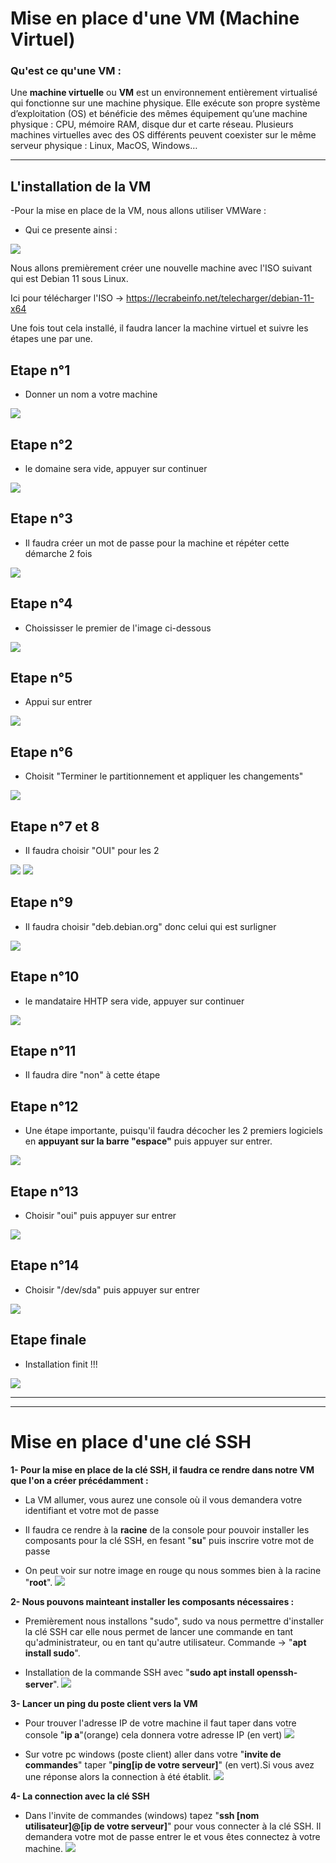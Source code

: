 
# **Mise en place d'une VM (Machine Virtuel)**


### **Qu'est ce qu'une VM :**

Une **machine virtuelle** ou **VM** est un environnement entièrement virtualisé qui fonctionne sur une machine physique. Elle exécute son propre système d’exploitation (OS) et bénéficie des mêmes équipement qu’une machine physique : CPU, mémoire RAM, disque dur et carte réseau. Plusieurs machines virtuelles avec des OS différents peuvent coexister sur le même serveur physique : Linux, MacOS, Windows…



---

## **L'installation de la VM**


-Pour la mise en place de la VM, nous allons utiliser VMWare :

- Qui ce presente ainsi :

![](Image/VMWare.PNG)

Nous allons premièrement créer une nouvelle machine avec l'ISO suivant qui est Debian 11 sous Linux.

Ici pour télécharger l'ISO -> https://lecrabeinfo.net/telecharger/debian-11-x64

Une fois tout cela installé, il faudra lancer la machine virtuel et suivre les étapes une par une.

## **Etape n°1**

- Donner un nom a votre machine 

![](Image/etape1.PNG)

## **Etape n°2**

- le domaine sera vide, appuyer sur continuer

![](Image/etape2.PNG)

## **Etape n°3**

- Il faudra créer un mot de passe pour la machine et répéter cette démarche 2 fois

![](Image/etape3.PNG)

## **Etape n°4**

- Choississer le premier de l'image ci-dessous

![](Image/etape4.PNG)

## **Etape n°5**

- Appui sur entrer

![](Image/etape5.PNG)

## **Etape n°6**

- Choisit "Terminer le partitionnement et appliquer les changements"

![](Image/etape6.PNG)

## **Etape n°7 et 8**

- Il faudra choisir "OUI" pour les 2 

![](Image/etape7.PNG)
![](Image/etape8.PNG)

## **Etape n°9**

- Il faudra choisir "deb.debian.org" donc celui qui est surligner 

![](Image/etape9.PNG)

## **Etape n°10**

- le mandataire HHTP sera vide, appuyer sur continuer

![](Image/etape10.PNG)

## **Etape n°11**
- Il faudra dire "non" à cette étape 

## **Etape n°12**

- Une étape importante, puisqu'il faudra décocher les 2 premiers logiciels en **appuyant sur la barre "espace"** puis appuyer sur entrer.

![](Image/etape12.PNG)

## **Etape n°13**

- Choisir "oui" puis appuyer sur entrer

![](Image/etape13.PNG)

## **Etape n°14**

- Choisir "/dev/sda" puis appuyer sur entrer

![](Image/etape14.PNG)

## **Etape finale**
- Installation finit !!!

![](Image/etapeFinal.PNG)

---
---

# **Mise en place d'une clé SSH**

**1- Pour la mise en place de la clé SSH, il faudra ce rendre dans notre VM que l'on a créer précédamment :**

- La VM allumer, vous aurez une console où il vous demandera votre identifiant et votre mot de passe

- Il faudra ce rendre à la **racine** de la console pour pouvoir installer les composants pour la clé SSH, en fesant "**su**" puis inscrire votre mot de passe 

- On peut voir sur notre image en rouge qu nous sommes bien à la racine "**root**".
![](Image/debut.png)

**2- Nous pouvons mainteant installer les composants nécessaires :**
- Premièrement nous installons "sudo", sudo va nous permettre d'installer la clé SSH car elle nous permet de lancer une commande en tant qu'administrateur, ou en tant qu'autre utilisateur.
Commande -> "**apt install sudo**".

- Installation de la commande SSH avec "**sudo apt install openssh-server**".
![](Image/install.png)

**3- Lancer un ping du poste client vers la VM**
- Pour trouver l'adresse IP de votre machine il faut taper dans votre console "**ip a**"(orange) cela donnera votre adresse IP (en vert)
![](Image/ip.png)

- Sur votre pc windows (poste client) aller dans votre "**invite de commandes**" taper "**ping[ip de votre serveur]**" (en vert).Si vous avez une réponse alors la connection à été établit.
![](Image/ping.png)

**4- La connection avec la clé SSH**
- Dans l'invite de commandes (windows) tapez "**ssh [nom utilisateur]@[ip de votre serveur]**" pour vous connecter à la clé SSH. Il demandera votre mot de passe entrer le et vous êtes connectez à votre machine.
![](Image/ssh.png)











